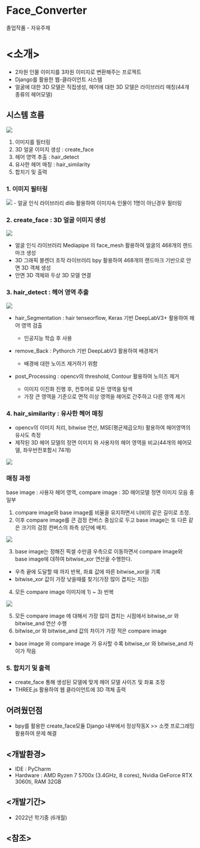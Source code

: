 # Face_Converter
졸업작품 - 자유주제

# <소개>
  - 2차원 인물 이미지를 3차원 이미지로 변환해주는 프로젝트
  - Django를 활용한 웹-클라이언트 시스템
  - 얼굴에 대한 3D 모델은 직접생성, 헤어에 대한 3D 모델은 라이브러리 매칭(44개 종류의 헤어모델)

 ## 시스템 흐름
  <img src="./readme_images/flow_diagram.png">
  
  1) 이미지를 필터링
  2) 3D 얼굴 이미지 생성 : create_face
  3) 헤어 영역 추출 : hair_detect
  4) 유사한 헤어 매칭 : hair_similarity
  5) 합치기 및 출력
  
  ### 1. 이미지 필터링
  
  <img src="./readme_images/dlib.png">
  - 얼굴 인식 라이브러리 dlib 활용하여 이미지속 인물이 1명이 아닌경우 필터링

  ### 2. create_face : 3D 얼굴 이미지 생성
  
  <img src="./readme_images/ch1.gif">
  
  - 얼굴 인식 라이브러리 Mediapipe 의 face_mesh 활용하여 얼굴의 468개의 랜드마크 생성
  - 3D 그래픽 블렌더 조작 라이브러리 bpy 활용하여 468개의 랜드마크 기반으로 안면 3D 객체 생성
  - 안면 3D 객체와 두상 3D 모델 연결

  ### 3. hair_detect : 헤어 영역 추출
  
  <img src="./readme_images/ch2.png">
  
  
  - hair_Segmentation : hair tenseorflow, Keras 기반 DeepLabV3+ 활용하여 헤어 영역 검출

    - 인공지능 학습 후 사용
    
  - remove_Back : Pythorch 기반 DeepLabV3 활용하여 배경제거
  
    - 배경에 대한 노이즈 제거하기 위함
    
  - post_Processing : opencv의 threshold, Contour 활용하여 노이즈 제거
  
    - 이미지 이진화 진행 후, 컨투어로 모든 영역을 탐색
    - 가장 큰 영역을 기준으로 면적 이상 영역을 헤어로 간주하고 다른 영역 제거 


  ### 4. hair_similarity : 유사한 헤어 매칭
  
  - opencv의 이미지 처리, bitwise 연산, MSE(평균제곱오차) 활용하여 헤어영역의 유사도 측정
  - 제작된 3D 헤어 모델의 정면 이미지 와 사용자의 헤어 영역을 비교(44개의 헤어모델, 좌우반전포함시 74개)
  
  <img src="./readme_images/hair_models.png">
 
 
  ### 매칭 과정
   base image : 사용자 헤어 영역, compare image : 3D 헤어모델 정면 이미지 모음 중 일부 
   
   1) compare image와 base image를 비율을 유지하면서 너비의 같은 길이로 조정.
   2) 이후 compare image를 큰 검정 컨버스 중심으로 두고 base image는 또 다른 같은 크기의 검정 컨버스의 좌측 상단에 배치.
   
   <img src="./readme_images/ch3-1.gif">
   
   3) base image는 정해진 픽셀 수만큼 우측으로 이동하면서 compare image와 base image에 대하여 bitwise_xor 연산을 수행한다.
    
   - 우측 끝에 도달할 때 까지 반복, 좌표 값에 따른 bitwise_xor을 기록
   - bitwise_xor 값이 가장 낮을때를 찾기(가장 많이 겹치는 지점)
   
   4) 모든 compare image 이미지에 1) ~ 3) 반복

   <img src="./readme_images/ch3-2.png">
   
   5) 모든 compare image 에 대해서 가장 많이 겹치는 시점에서 bitwise_or 와 bitwise_and 연산 수행
   6) bitwise_or 와 bitwise_and 값의 차이가 가장 적은 compare image
   
   - base image 와 compare image 가 유사할 수록 bitwise_or 와 bitwise_and 차이가 작음
   

  ### 5. 합치기 및 출력

  - create_face 통해 생성된 모델에 맞게 헤어 모델 사이즈 및 좌표 조정
  - THREE.js 활용하여 웹 클라이언트에 3D 객체 출력
  
  
  ## 어려웠던점
   - bpy를 활용한 create_face모듈 Django 내부에서 정상작동X >> 소켓 프로그래밍 활용하여 문제 해결
  
## <개발환경>
- IDE : PyCharm
- Hardware : AMD Ryzen 7 5700x (3.4GHz, 8 cores), Nvidia GeForce RTX 3060ti, RAM 32GB

## <개발기간>
- 2022년 학기중 (6개월)

## <참조>
